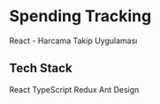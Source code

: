 # Spending Tracking
React - Harcama Takip Uygulaması

## Tech Stack

React
TypeScript
Redux
Ant Design
